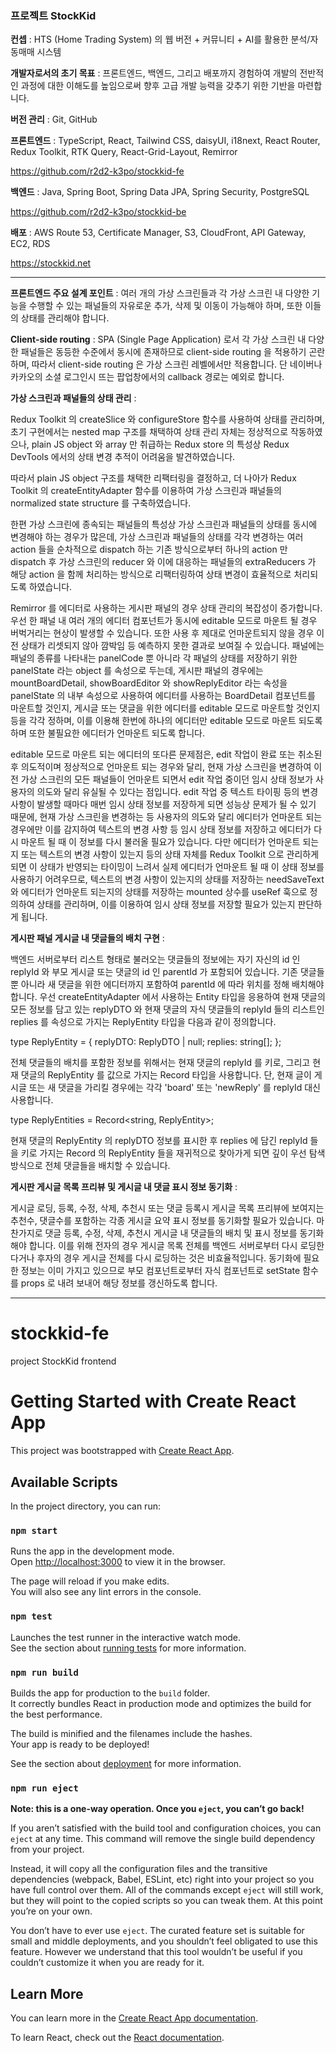 ### 프로젝트 StockKid

**컨셉** : HTS (Home Trading System) 의 웹 버전 + 커뮤니티 + AI를 활용한 분석/자동매매 시스템

**개발자로서의 초기 목표** : 프론트엔드, 백엔드, 그리고 배포까지 경험하여 개발의 전반적인 과정에 대한 이해도를 높임으로써 향후 고급 개발 능력을 갖추기 위한 기반을 마련합니다.

**버전 관리** : Git, GitHub

**프론트엔드** : TypeScript, React, Tailwind CSS, daisyUI, i18next, React Router, Redux Toolkit, RTK Query, React-Grid-Layout, Remirror

https://github.com/r2d2-k3po/stockkid-fe

**백엔드** : Java, Spring Boot, Spring Data JPA, Spring Security, PostgreSQL

https://github.com/r2d2-k3po/stockkid-be

**배포** : AWS Route 53, Certificate Manager, S3, CloudFront, API Gateway, EC2, RDS

https://stockkid.net

------------------------------------------------------------------------------------------------------

**프론트엔드 주요 설계 포인트** : 여러 개의 가상 스크린들과 각 가상 스크린 내 다양한 기능을 수행할 수 있는 패널들의 자유로운 추가, 삭제 및 이동이 가능해야 하며, 또한 이들의 상태를 관리해야 합니다.

**Client-side routing** : SPA (Single Page Application) 로서 각 가상 스크린 내 다양한 패널들은 동등한 수준에서 동시에 존재하므로 client-side routing 을 적용하기 곤란하며, 따라서 client-side routing 은 가상 스크린 레벨에서만 적용합니다. 단 네이버나 카카오의 소셜 로그인시 뜨는 팝업창에서의 callback 경로는 예외로 합니다.

**가상 스크린과 패널들의 상태 관리** :

  Redux Toolkit 의 createSlice 와 configureStore 함수를 사용하여 상태를 관리하며, 초기 구현에서는 nested map 구조를 채택하여 상태 관리 자체는 정상적으로 작동하였으나, plain JS object 와 array 만 취급하는  Redux store 의 특성상 Redux DevTools 에서의 상태 변경 추적이 어려움을 발견하였습니다. 
 
 따라서 plain JS object 구조를 채택한 리팩터링을 결정하고, 더 나아가 Redux Toolkit 의 createEntityAdapter 함수를 이용하여 가상 스크린과 패널들의 normalized state structure 를 구축하였습니다.

한편 가상 스크린에 종속되는 패널들의 특성상 가상 스크린과 패널들의 상태를 동시에 변경해야 하는 경우가 많은데, 가상 스크린과 패널들의 상태를 각각 변경하는 여러 action 들을 순차적으로 dispatch 하는 기존 방식으로부터 하나의 action 만 dispatch 후 가상 스크린의 reducer 와 이에 대응하는 패널들의 extraReducers 가 해당 action 을 함께 처리하는 방식으로 리팩터링하여 상태 변경이 효율적으로 처리되도록 하였습니다.

Remirror 를 에디터로 사용하는 게시판 패널의 경우 상태 관리의 복잡성이 증가합니다. 우선 한 패널 내 여러 개의 에디터 컴포넌트가 동시에 editable 모드로 마운트 될 경우 버벅거리는 현상이 발생할 수 있습니다. 또한 사용 후 제대로 언마운트되지 않을 경우 이전 상태가 리셋되지 않아 깜박임 등 예측하지 못한 결과로 보여질 수 있습니다. 패널에는 패널의 종류를 나타내는 panelCode 뿐 아니라 각 패널의 상태를 저장하기 위한 panelState 라는 object 를 속성으로 두는데, 게시판 패널의 경우에는 mountBoardDetail, showBoardEditor 와 showReplyEditor 라는 속성을 panelState 의 내부 속성으로 사용하여 에디터를 사용하는 BoardDetail 컴포넌트를 마운트할 것인지, 게시글 또는 댓글을 위한 에디터를 editable 모드로 마운트할 것인지 등을 각각 정하며, 이를 이용해 한번에 하나의 에디터만 editable 모드로 마운트 되도록 하며 또한 불필요한 에디터가 언마운트 되도록 합니다.

editable 모드로 마운트 되는 에디터의 또다른 문제점은, edit 작업이 완료 또는 취소된 후 의도적이며 정상적으로 언마운트 되는 경우와 달리, 현재 가상 스크린을 변경하여 이전 가상 스크린의 모든 패널들이 언마운트 되면서 edit 작업 중이던 임시 상태 정보가 사용자의 의도와 달리 유실될 수 있다는 점입니다. edit 작업 중 텍스트 타이핑 등의 변경 사항이 발생할 때마다 매번 임시 상태 정보를 저장하게 되면 성능상 문제가 될 수 있기 때문에, 현재 가상 스크린을 변경하는 등 사용자의 의도와 달리 에디터가 언마운트 되는 경우에만 이를 감지하여 텍스트의 변경 사항 등 임시 상태 정보를 저장하고 에디터가 다시 마운트 될 때 이 정보를 다시 불러올 필요가 있습니다. 다만 에디터가 언마운트 되는지 또는 텍스트의 변경 사항이 있는지 등의 상태 자체를 Redux Toolkit 으로 관리하게 되면 이 상태가 반영되는 타이밍이 느려서 실제 에디터가 언마운트 될 때 이 상태 정보를 사용하기 어려우므로, 텍스트의 변경 사항이 있는지의 상태를 저장하는 needSaveText 와 에디터가 언마운트 되는지의 상태를 저장하는 mounted 상수를 useRef 훅으로 정의하여 상태를 관리하며, 이를 이용하여 임시 상태 정보를 저장할 필요가 있는지 판단하게 됩니다.


**게시판 패널 게시글 내 댓글들의 배치 구현** :

백엔드 서버로부터 리스트 형태로 불러오는 댓글들의 정보에는 자기 자신의 id 인 replyId 와 부모 게시글 또는 댓글의 id 인 parentId 가 포함되어 있습니다. 기존 댓글들 뿐 아니라 새 댓글을 위한 에디터까지 포함하여 parentId 에 따라 위치를 정해 배치해야 합니다.
우선 createEntityAdapter 에서 사용하는 Entity 타입을 응용하여 현재 댓글의 모든 정보를 담고 있는 replyDTO 와 현재 댓글의 자식 댓글들의 replyId 들의 리스트인 replies 를 속성으로 가지는 ReplyEntity 타입을 다음과 같이 정의합니다.

type ReplyEntity = {
replyDTO: ReplyDTO | null;
replies: string[];
};

전체 댓글들의 배치를 포함한 정보를 위해서는 현재 댓글의 replyId 를 키로, 그리고 현재 댓글의 ReplyEntity 를 값으로 가지는 Record 타입을 사용합니다. 단, 현재 글이 게시글 또는 새 댓글을 가리킬 경우에는 각각 'board' 또는 'newReply' 를 replyId 대신 사용합니다.

type ReplyEntities = Record<string, ReplyEntity>;

현재 댓글의 ReplyEntity 의 replyDTO 정보를 표시한 후 replies 에 담긴 replyId 들을 키로 가지는 Record 의 ReplyEntity  들을 재귀적으로 찾아가게 되면 깊이 우선 탐색 방식으로 전체 댓글들을 배치할 수 있습니다.


**게시판 게시글 목록 프리뷰 및 게시글 내 댓글 표시 정보 동기화** :

게시글 로딩, 등록, 수정, 삭제, 추천시 또는 댓글 등록시 게시글 목록 프리뷰에 보여지는 추천수, 댓글수를 포함하는 각종 게시글 요약 표시 정보를 동기화할 필요가 있습니다. 마찬가지로 댓글 등록, 수정, 삭제, 추천시 게시글 내 댓글들의 배치 및 표시 정보를 동기화해야 합니다. 이를 위해 전자의 경우 게시글 목록 전체를 백엔드 서버로부터 다시 로딩한다거나 후자의 경우 게시글 전체를 다시 로딩하는 것은 비효율적입니다. 동기화에 필요한 정보는 이미 가지고 있으므로 부모 컴포넌트로부터 자식 컴포넌트로 setState 함수를 props 로 내려 보내어 해당 정보를 갱신하도록 합니다.

------------------------------------------------------------------------------------------------------

# stockkid-fe
project StockKid frontend

# Getting Started with Create React App

This project was bootstrapped with [Create React App](https://github.com/facebook/create-react-app).

## Available Scripts

In the project directory, you can run:

### `npm start`

Runs the app in the development mode.\
Open [http://localhost:3000](http://localhost:3000) to view it in the browser.

The page will reload if you make edits.\
You will also see any lint errors in the console.

### `npm test`

Launches the test runner in the interactive watch mode.\
See the section about [running tests](https://facebook.github.io/create-react-app/docs/running-tests) for more information.

### `npm run build`

Builds the app for production to the `build` folder.\
It correctly bundles React in production mode and optimizes the build for the best performance.

The build is minified and the filenames include the hashes.\
Your app is ready to be deployed!

See the section about [deployment](https://facebook.github.io/create-react-app/docs/deployment) for more information.

### `npm run eject`

**Note: this is a one-way operation. Once you `eject`, you can’t go back!**

If you aren’t satisfied with the build tool and configuration choices, you can `eject` at any time. This command will remove the single build dependency from your project.

Instead, it will copy all the configuration files and the transitive dependencies (webpack, Babel, ESLint, etc) right into your project so you have full control over them. All of the commands except `eject` will still work, but they will point to the copied scripts so you can tweak them. At this point you’re on your own.

You don’t have to ever use `eject`. The curated feature set is suitable for small and middle deployments, and you shouldn’t feel obligated to use this feature. However we understand that this tool wouldn’t be useful if you couldn’t customize it when you are ready for it.

## Learn More

You can learn more in the [Create React App documentation](https://facebook.github.io/create-react-app/docs/getting-started).

To learn React, check out the [React documentation](https://reactjs.org/).
